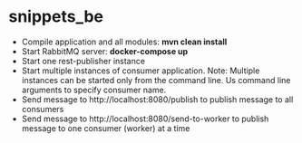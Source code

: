 # snippets_be

* Compile application and all modules: **mvn clean install**
* Start RabbitMQ server: **docker-compose up**
* Start one rest-publisher instance
* Start multiple instances of consumer application. Note: Multiple instances can be started only from the command line. Us command line arguments to specify consumer name.
* Send <POST> message to http://localhost:8080/publish to publish message to all consumers
* Send <POST> message to http://localhost:8080/send-to-worker to publish message to one consumer (worker) at a time

